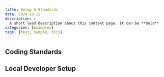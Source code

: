 ```yaml
---
title: Setup & Standards
date: 2024-10-15
description: >
  A short lead description about this content page. It can be **bold** or _italic_ and can be split over multiple paragraphs.
categories: [Examples]
tags: [test, sample, docs]
---
```


## Coding Standards


## Local Developer Setup
